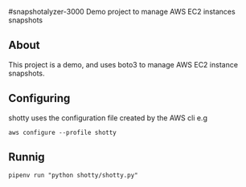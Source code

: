 #snapshotalyzer-3000
Demo project to manage AWS EC2 instances snapshots

## About

This project is a demo, and uses boto3 to manage AWS EC2 instance snapshots.

## Configuring

shotty uses the configuration file created by the AWS cli e.g

`aws configure --profile shotty`

## Runnig

`pipenv run "python shotty/shotty.py"`
